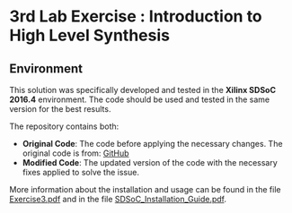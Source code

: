 # 3rd Lab Exercise : Introduction to High Level Synthesis


## Environment

This solution was specifically developed and tested in the **Xilinx SDSoC 2016.4** environment. The code should be used and tested in the same version for the best results.

The repository contains both:

- **Original Code**: The code before applying the necessary changes. The original code is from: [GitHub](https://github.com/aferikoglou/KNNBasedRSFPGA)
- **Modified Code**: The updated version of the code with the necessary fixes applied to solve the issue.

More information about the installation and usage can be found in the file [Exercise3.pdf](https://github.com/PanosMpel/Embedded-Systems-NTUA/blob/main/lab3/Exercise3.pdf) and in the file [SDSoC_Installation_Guide.pdf](https://github.com/PanosMpel/Embedded-Systems-NTUA/blob/main/lab3/SDSoC_Installation_Guide.pdf).





